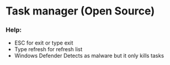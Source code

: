 # Task manager (Open Source)
### Help:
- ESC for exit or type exit
- Type refresh for refresh list
- Windows Defender Detects as malware but it only
  kills tasks
